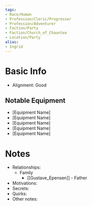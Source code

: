 ```yaml
---
tags:
- Race/Human
- Profession/Cleric/Progresser
- Profession/Adventurer
- Faction/Party
- Faction/Church_of_Chauntea
- Location/Party
alias:
- Ingrid
---
```



# Basic Info
- Alignment: Good



## Notable Equipment
- [Equipment Name]
- [Equipment Name]
- [Equipment Name]
- [Equipment Name]
- [Equipment Name]

# Notes
- Relationships: 
	- Family
		- [[Gustave_Epensen]] - Father
- Motivations: 
- Secrets: 
- Quirks: 
- Other notes: 

